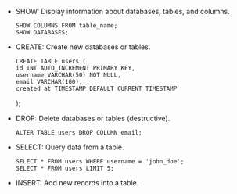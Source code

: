 - SHOW: Display information about databases, tables, and columns.

      
      SHOW COLUMNS FROM table_name;
      SHOW DATABASES;


- CREATE: Create new databases or tables.


      CREATE TABLE users (
      id INT AUTO_INCREMENT PRIMARY KEY,
      username VARCHAR(50) NOT NULL,
      email VARCHAR(100),
      created_at TIMESTAMP DEFAULT CURRENT_TIMESTAMP
  );

- DROP: Delete databases or tables (destructive).

      ALTER TABLE users DROP COLUMN email;

- SELECT: Query data from a table.

      SELECT * FROM users WHERE username = 'john_doe';
      SELECT * FROM users LIMIT 5;

- INSERT: Add new records into a table.
